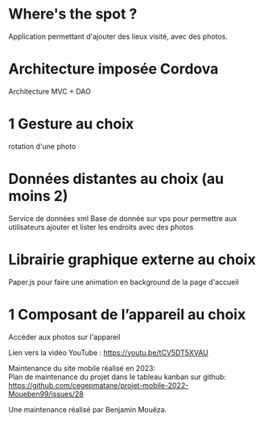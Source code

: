 # Where's the spot ?
Application permettant d'ajouter des lieux visité, avec des photos.
# Architecture imposée Cordova
Architecture MVC + DAO 
# 1 Gesture au choix 
rotation d'une photo
# Données distantes au choix (au moins 2)
Service de données xml
Base de donnée sur vps pour permettre aux utilisateurs ajouter et lister les endroits avec des photos
# Librairie graphique externe au choix 
Paper.js pour faire une animation en background de la page d'accueil
# 1 Composant de l’appareil au choix
Accéder aux photos sur l'appareil

Lien vers la vidéo YouTube : https://youtu.be/tCV5DT5XVAU  


Maintenance du site mobile réalisé en 2023:  
Plan de maintenance du projet dans le tableau kanban sur github:  
https://github.com/cegepmatane/projet-mobile-2022-Moueben99/issues/28  

Une maintenance réalisé par Benjamin Mouëza.  

